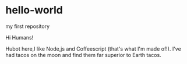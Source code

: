 # hello-world
my first repository

Hi Humans!

Hubot here,I like Node,js and Coffeescript (that's what I'm made of!).
I've had tacos on the moon and find them far superior to Earth tacos.
